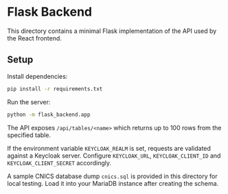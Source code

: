 # Flask Backend

This directory contains a minimal Flask implementation of the API used by the React frontend.

## Setup

Install dependencies:

```bash
pip install -r requirements.txt
```

Run the server:

```bash
python -m flask_backend.app
```

The API exposes `/api/tables/<name>` which returns up to 100 rows from the specified table.

If the environment variable `KEYCLOAK_REALM` is set, requests are validated
against a Keycloak server. Configure `KEYCLOAK_URL`, `KEYCLOAK_CLIENT_ID` and
`KEYCLOAK_CLIENT_SECRET` accordingly.

A sample CNICS database dump `cnics.sql` is provided in this directory for local
testing. Load it into your MariaDB instance after creating the schema.
